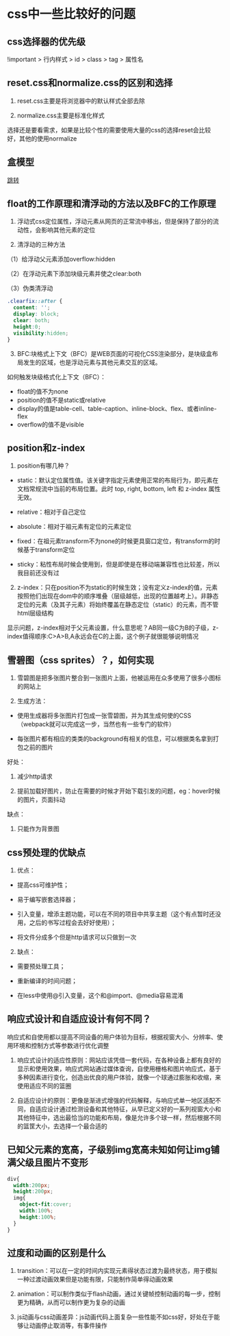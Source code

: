 # css中一些比较好的问题

## css选择器的优先级

!important > 行内样式 > id > class > tag > 属性名

## reset.css和normalize.css的区别和选择

1. reset.css主要是将浏览器中的默认样式全部去除

2. normalize.css主要是标准化样式

选择还是要看需求，如果是比较个性的需要使用大量的css的选择reset会比较好，其他的使用normalize

## 盒模型

[跳转](./)

## float的工作原理和清浮动的方法以及BFC的工作原理

1. 浮动式css定位属性，浮动元素从网页的正常流中移出，但是保持了部分的流动性，会影响其他元素的定位

2. 清浮动的三种方法

（1）给浮动父元素添加overflow:hidden

（2）在浮动元素下添加块级元素并使之clear:both

（3）伪类清浮动

```css
.clearfix::after {
  content: '';
  display: block;
  clear: both;
  height:0;
  visibility:hidden;
}
```

3. BFC:块格式上下文（BFC）是WEB页面的可视化CSS渲染部分，是块级盒布局发生的区域，也是浮动元素与其他元素交互的区域。

如何触发块级格式化上下文（BFC）：

* float的值不为none
* position的值不是static或relative
* display的值是table-cell、table-caption、inline-block、flex、或者inline-flex
* overflow的值不是visible

## position和z-index

1. position有哪几种？

* static：默认定位属性值。该关键字指定元素使用正常的布局行为，即元素在文档常规流中当前的布局位置。此时 top, right, bottom, left 和 z-index 属性无效。

* relative：相对于自己定位

* absolute：相对于祖元素有定位的元素定位

* fixed：在祖元素transform不为none的时候更具窗口定位，有transform的时候基于transform定位

* sticky：粘性布局时候会使用到，但是即使是在移动端兼容性也比较差，所以我目前还没有过

2. z-index：只在position不为static的时候生效；没有定义z-index的值，元素按照他们出现在dom中的顺序堆叠（层级越低，出现的位置越考上）。非静态定位的元素（及其子元素）将始终覆盖在静态定位（static）的元素，而不管html层级结构

显示问题，z-index相对于父元素设置，什么意思呢？AB同一级C为B的子级，z-index值得顺序:C>A>B,A永远会在C的上面，这个例子就很能够说明情况

## 雪碧图（css sprites）？，如何实现

1. 雪碧图是把多张图片整合到一张图片上面，他被运用在众多使用了很多小图标的网站上

2. 生成方法：

* 使用生成器将多张图片打包成一张雪碧图，并为其生成何使的CSS（webpack就可以完成这一步，当然也有一些专门的软件）

* 每张图片都有相应的类类的background有相关的信息，可以根据类名拿到打包之前的图片

好处：

  1. 减少http请求

  2. 提前加载好图片，防止在需要的时候才开始下载引发的问题，eg：hover时候的图片，页面抖动

缺点：

  1. 只能作为背景图

## css预处理的优缺点

1. 优点：

* 提高css可维护性；

* 易于编写嵌套选择器；

* 引入变量，增添主题功能，可以在不同的项目中共享主题（这个有点暂时还没用，之后的书写过程会去好好使用）；

* 将文件分成多个但是http请求可以只做到一次

2. 缺点：

* 需要预处理工具；

* 重新编译的时间问题；

* 在less中使用@引入变量，这个和@import、@media容易混淆

## 响应式设计和自适应设计有何不同？

响应式和自使用都以提高不同设备的用户体验为目标，根据视窗大小、分辨率、使用环境和控制方式等参数进行优化调整

1. 响应式设计的适应性原则：网站应该凭借一套代码，在各种设备上都有良好的显示和使用效果，响应式网站通过媒体查询，自使用栅格和图片响应式，基于多种因素进行变化，创造出优良的用户体验，就像一个球通过膨胀和收缩，来使用适应不同的篮圈

2. 自适应设计的原则：更像是渐进式增强的代码解释，与响应式单一地区适配不同，自适应设计通过检测设备和其他特征，从早已定义好的一系列视窗大小和其他特征中，选出最恰当的功能和布局，像是允许多个球一样，然后根据不同的篮筐大小，去选择一个最合适的

## 已知父元素的宽高，子级别img宽高未知如何让img铺满父级且图片不变形

```css
div{
  width:200px;
  height:200px;
  img{
    object-fit:cover;
    width:100%;
    height:100%;
  }
}
```

## 过度和动画的区别是什么

1. transition：可以在一定的时间内实现元素得状态过渡为最终状态，用于模拟一种过渡动画效果但是功能有限，只能制作简单得动画效果

2. animation：可以制作类似于flash动画，通过关键帧控制动画的每一步，控制更为精确，从而可以制作更为复杂的动画

3. js动画与css动画差异：js动画代码上面复杂一些性能不如css好，好处在于能够让动画停止取消等，有事件操作


<back-to-top />